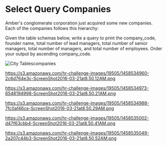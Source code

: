 # Select Query Companies
Amber's conglomerate corporation just acquired some new companies. Each of the companies follows this hierarchy: 

Given the table schemas below, write a query to print the company_code, founder name, total number of lead managers, total number of senior managers, total number of managers, and total number of employees. Order your output by ascending company_code.


![City Tablescompanies](https://s3.amazonaws.com/hr-challenge-images/19505/1458531125-deb0a57ae1-ScreenShot2016-03-21at8.50.04AM.png)

https://s3.amazonaws.com/hr-challenge-images/19505/1458534960-2c6d764e3c-ScreenShot2016-03-21at8.50.12AM.png

https://s3.amazonaws.com/hr-challenge-images/19505/1458534973-6548194998-ScreenShot2016-03-21at8.50.21AM.png

https://s3.amazonaws.com/hr-challenge-images/19505/1458534988-7fc0af46ce-ScreenShot2016-03-21at8.50.29AM.png

https://s3.amazonaws.com/hr-challenge-images/19505/1458535002-d47f63cbb4-ScreenShot2016-03-21at8.50.41AM.png

https://s3.amazonaws.com/hr-challenge-images/19505/1458535049-2a207c44b3-ScreenShot2016-03-21at8.50.52AM.png